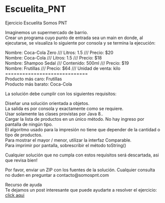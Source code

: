# Escuelita_PNT

Ejercicio Escuelita Somos PNT


<p>Imaginemos un supermercado de barrio.<br>
Crear un programa cuyo punto de entrada sea un main en donde, al ejecutarse, se visualiza lo siguiente por consola y se termina la ejecución:</p>


<p>
Nombre: Coca-Cola Zero /// Litros: 1.5 /// Precio: $20<br>
Nombre: Coca-Cola /// Litros: 1.5 /// Precio: $18<br>
Nombre: Shampoo Sedal /// Contenido: 500ml /// Precio: $19<br>
Nombre: Frutillas /// Precio: $64 /// Unidad de venta: kilo<br>
=============================<br>
Producto más caro: Frutillas<br>
Producto más barato: Coca-Cola<br>
</p>

<p>La solución debe cumplir con los siguientes requisitos:</p>
<p>
Diseñar una solución orientada a objetos.<br>
La salida es por consola y exactamente como se requiere.<br>
Usar solamente las clases provistas por Java 8..<br>
Cargar la lista de productos en un único método. No hay ingreso por pantalla de ningún tipo.<br>
El algoritmo usado para la impresión no tiene que depender de la cantidad o tipo de productos.<br>
Para mostrar el mayor / menor, utilizar la interfaz Comparable.<br>
Para imprimir por pantalla, sobrescribir el método toString()<br>
</p>
<p>Cualquier solución que no cumpla con estos requisitos será descartada, asi que revisa bien!</p>
<p>Por favor, enviar un ZIP con los fuentes de la solución. Cualquier consulta no duden en preguntar a contacto@somospnt.com</p>


<p>Recurso de ayuda<br>
Te dejamos un post interesante que puede ayudarte a resolver el ejercicio: <a href="http://migranitodejava.blogspot.com.ar/2011/06/programacion-orientada-objetos-con-java.html" target="_blanck">click aqui</a><p>
